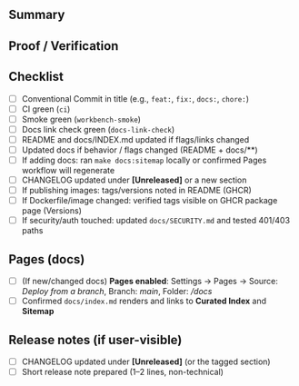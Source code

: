 ## Summary
<!-- What does this PR change and why? -->

## Proof / Verification
<!-- Attach screenshots, curl logs, or smoke run output here -->

## Checklist
- [ ] Conventional Commit in title (e.g., `feat:`, `fix:`, `docs:`, `chore:`)
- [ ] CI green (`ci`)
- [ ] Smoke green (`workbench-smoke`)
- [ ] Docs link check green (`docs-link-check`)
- [ ] README and docs/INDEX.md updated if flags/links changed
- [ ] Updated docs if behavior / flags changed (README + docs/**)
- [ ] If adding docs: ran `make docs:sitemap` locally or confirmed Pages workflow will regenerate
- [ ] CHANGELOG updated under **[Unreleased]** or a new section
- [ ] If publishing images: tags/versions noted in README (GHCR)
- [ ] If Dockerfile/image changed: verified tags visible on GHCR package page (Versions)
- [ ] If security/auth touched: updated `docs/SECURITY.md` and tested 401/403 paths

## Pages (docs)
- [ ] (If new/changed docs) **Pages enabled**: Settings → Pages → Source: *Deploy from a branch*, Branch: *main*, Folder: */docs*
- [ ] Confirmed `docs/index.md` renders and links to **Curated Index** and **Sitemap**

## Release notes (if user-visible)
- [ ] CHANGELOG updated under **[Unreleased]** (or the tagged section)
- [ ] Short release note prepared (1–2 lines, non-technical)

